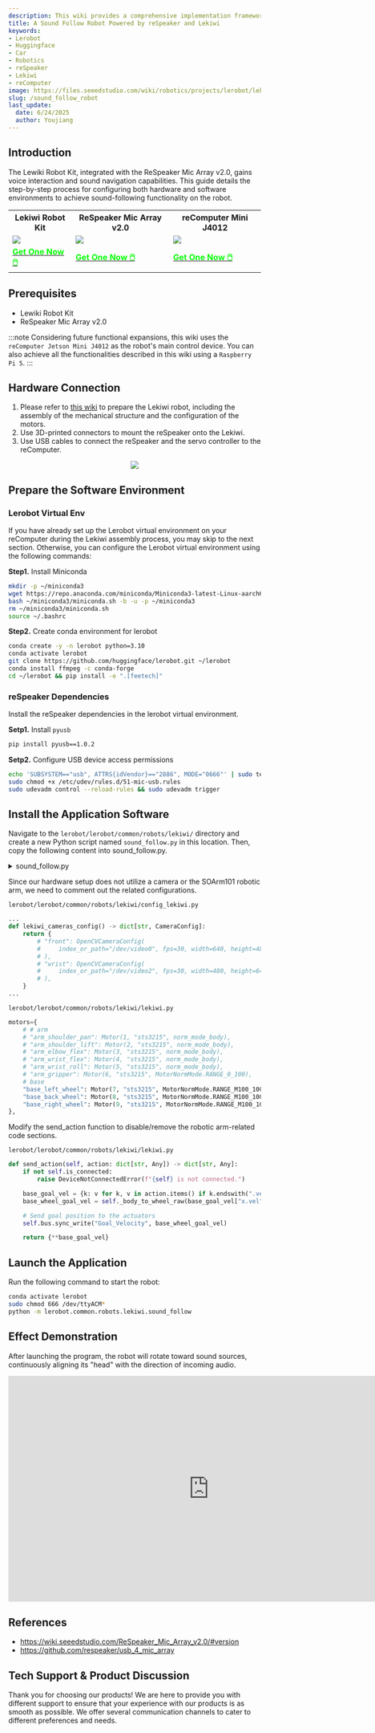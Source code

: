 ```yaml
---
description: This wiki provides a comprehensive implementation framework for equipping the Lekiwi Robot Kit with sound-following capabilities using ReSpeaker Mic Array v2.0 and reComputer Jetson Mini, covering hardware integration, environment configuration, and software adaptation while demonstrating real-time audio source tracking functionality. 
title: A Sound Follow Robot Powered by reSpeaker and Lekiwi
keywords:
- Lerobot
- Huggingface
- Car
- Robotics
- reSpeaker
- Lekiwi
- reComputer
image: https://files.seeedstudio.com/wiki/robotics/projects/lerobot/lekiwi/lekiwi_cad_v1.webp
slug: /sound_follow_robot
last_update:
  date: 6/24/2025
  author: Youjiang
---
```


## Introduction
The Lewiki Robot Kit, integrated with the ReSpeaker Mic Array v2.0, gains voice interaction and sound navigation capabilities. This guide details the step-by-step process for configuring both hardware and software environments to achieve sound-following functionality on the robot.

<div class="table-center">
  <table align="center">
    <tr>
        <th>Lekiwi Robot Kit</th>
        <th>ReSpeaker Mic Array v2.0</th>
        <th>reComputer Mini J4012</th>
    </tr>
    <tr>
        <td>
            <div style={{textAlign:'center'}}>
                <img src="https://files.seeedstudio.com/wiki/robotics/projects/lerobot/lekiwi/lekiwi_cad_v1.png" style={{width:250, height:'auto'}}/>
            </div>
        </td>
        <td>
            <div style={{textAlign:'center'}}>
                <img src="https://media-cdn.seeedstudio.com/media/catalog/product/cache/bb49d3ec4ee05b6f018e93f896b8a25d/0/2/02_7.png" style={{width:250, height:'auto'}}/>
            </div>
        </td>
        <td>
            <div style={{textAlign:'center'}}>
                <img src="https://media-cdn.seeedstudio.com/media/catalog/product/cache/bb49d3ec4ee05b6f018e93f896b8a25d/2/-/2-recomputer-mini-j30or40-45font_1.jpg" style={{width:250, height:'auto'}}/>
            </div>
        </td>
    </tr>
    <tr>
        <td>
            <div class="get_one_now_container" style={{textAlign: 'center'}}>
                <a class="get_one_now_item" href="https://www.seeedstudio.com/SO-ARM101-Low-Cost-AI-Arm-Kit-Pro-p-6427.html" target="_blank">
                    <strong><span><font color={'FFFFFF'} size={"4"}> Get One Now 🖱️</font></span></strong>
                </a>
            </div>
        </td>
        <td>
            <div class="get_one_now_container" style={{textAlign: 'center'}}>
                <a class="get_one_now_item" href="https://www.seeedstudio.com/ReSpeaker-Mic-Array-v2-0.html?___store=retailer" target="_blank">
                    <strong><span><font color={'FFFFFF'} size={"4"}> Get One Now 🖱️</font></span></strong>
                </a>
            </div>
        </td>
        <td>
            <div class="get_one_now_container" style={{textAlign: 'center'}}>
                <a class="get_one_now_item" href="https://www.seeedstudio.com/reComputer-Mini-J4012-with-Extension-p-6353.html" target="_blank">
                    <strong><span><font color={'FFFFFF'} size={"4"}> Get One Now 🖱️</font></span></strong>
                </a>
            </div>
        </td>
    </tr>
  </table>
</div>


## Prerequisites

- Lewiki Robot Kit
- ReSpeaker Mic Array v2.0

:::note
Considering future functional expansions, this wiki uses the `reComputer Jetson Mini J4012` as the robot's main control device. You can also achieve all the functionalities described in this wiki using a `Raspberry Pi 5`.
:::

## Hardware Connection

1. Please refer to [this wiki](https://wiki.seeedstudio.com/lerobot_lekiwi/) to prepare the Lekiwi robot, including the assembly of the mechanical structure and the configuration of the motors.
2. Use 3D-printed connectors to mount the reSpeaker onto the Lekiwi.
3. Use USB cables to connect the reSpeaker and the servo controller to the reComputer.

<div align="center">
    <img width={1000}
    src="https://files.seeedstudio.com/wiki/reComputer-Jetson/sound_follow/robot.jpg" />
</div>

## Prepare the Software Environment

### Lerobot Virtual Env
If you have already set up the Lerobot virtual environment on your reComputer during the Lekiwi assembly process, you may skip to the next section.
Otherwise, you can configure the Lerobot virtual environment using the following commands:

**Step1.** Install Miniconda
```bash
mkdir -p ~/miniconda3
wget https://repo.anaconda.com/miniconda/Miniconda3-latest-Linux-aarch64.sh -O ~/miniconda3/miniconda.sh
bash ~/miniconda3/miniconda.sh -b -u -p ~/miniconda3
rm ~/miniconda3/miniconda.sh
source ~/.bashrc
```
**Step2.** Create conda environment for lerobot
```bash
conda create -y -n lerobot python=3.10
conda activate lerobot
git clone https://github.com/huggingface/lerobot.git ~/lerobot
conda install ffmpeg -c conda-forge
cd ~/lerobot && pip install -e ".[feetech]"
```

### reSpeaker Dependencies

Install the reSpeaker dependencies in the lerobot virtual environment.

**Setp1.** Install `pyusb`

```bash
pip install pyusb==1.0.2
```

**Setp2.** Configure USB device access permissions

```bash
echo 'SUBSYSTEM=="usb", ATTRS{idVendor}=="2886", MODE="0666"' | sudo tee /etc/udev/rules.d/51-mic-usb.rules
sudo chmod +x /etc/udev/rules.d/51-mic-usb.rules
sudo udevadm control --reload-rules && sudo udevadm trigger
```

## Install the Application Software

Navigate to the `lerobot/lerobot/common/robots/lekiwi/` directory and create a new Python script named `sound_follow.py` in this location.
Then, copy the following content into sound_follow.py.

<details>

<summary> sound_follow.py </summary>

```python

#!/usr/bin/env python3


import logging
import time
import sys
import struct
import usb.core
import usb.util

from .config_lekiwi import LeKiwiConfig
from .lekiwi import LeKiwi

class Tuning:
    TIMEOUT = 100000

    def __init__(self, dev):
        self.dev = dev
        self.PARAMETERS = {
            'AECFREEZEONOFF': (18, 7, 'int', 1, 0, 'rw', 'Adaptive Echo Canceler updates inhibit.', '0 = Adaptation enabled', '1 = Freeze adaptation, filter only'),
            'AECNORM': (18, 19, 'float', 16, 0.25, 'rw', 'Limit on norm of AEC filter coefficients'),
            'AECPATHCHANGE': (18, 25, 'int', 1, 0, 'ro', 'AEC Path Change Detection.', '0 = false (no path change detected)', '1 = true (path change detected)'),
            'RT60': (18, 26, 'float', 0.9, 0.25, 'ro', 'Current RT60 estimate in seconds'),
            'HPFONOFF': (18, 27, 'int', 3, 0, 'rw', 'High-pass Filter on microphone signals.', '0 = OFF', '1 = ON - 70 Hz cut-off', '2 = ON - 125 Hz cut-off', '3 = ON - 180 Hz cut-off'),
            'RT60ONOFF': (18, 28, 'int', 1, 0, 'rw', 'RT60 Estimation for AES. 0 = OFF 1 = ON'),
            'AECSILENCELEVEL': (18, 30, 'float', 1, 1e-09, 'rw', 'Threshold for signal detection in AEC [-inf .. 0] dBov (Default: -80dBov = 10log10(1x10-8))'),
            'AECSILENCEMODE': (18, 31, 'int', 1, 0, 'ro', 'AEC far-end silence detection status. ', '0 = false (signal detected) ', '1 = true (silence detected)'),
            'AGCONOFF': (19, 0, 'int', 1, 0, 'rw', 'Automatic Gain Control. ', '0 = OFF ', '1 = ON'),
            'AGCMAXGAIN': (19, 1, 'float', 1000, 1, 'rw', 'Maximum AGC gain factor. ', '[0 .. 60] dB (default 30dB = 20log10(31.6))'),
            'AGCDESIREDLEVEL': (19, 2, 'float', 0.99, 1e-08, 'rw', 'Target power level of the output signal. ', '[-inf .. 0] dBov (default: -23dBov = 10log10(0.005))'),
            'AGCGAIN': (19, 3, 'float', 1000, 1, 'rw', 'Current AGC gain factor. ', '[0 .. 60] dB (default: 0.0dB = 20log10(1.0))'),
            'AGCTIME': (19, 4, 'float', 1, 0.1, 'rw', 'Ramps-up / down time-constant in seconds.'),
            'CNIONOFF': (19, 5, 'int', 1, 0, 'rw', 'Comfort Noise Insertion.', '0 = OFF', '1 = ON'),
            'FREEZEONOFF': (19, 6, 'int', 1, 0, 'rw', 'Adaptive beamformer updates.', '0 = Adaptation enabled', '1 = Freeze adaptation, filter only'),
            'STATNOISEONOFF': (19, 8, 'int', 1, 0, 'rw', 'Stationary noise suppression.', '0 = OFF', '1 = ON'),
            'GAMMA_NS': (19, 9, 'float', 3, 0, 'rw', 'Over-subtraction factor of stationary noise. min .. max attenuation'),
            'MIN_NS': (19, 10, 'float', 1, 0, 'rw', 'Gain-floor for stationary noise suppression.', '[-inf .. 0] dB (default: -16dB = 20log10(0.15))'),
            'NONSTATNOISEONOFF': (19, 11, 'int', 1, 0, 'rw', 'Non-stationary noise suppression.', '0 = OFF', '1 = ON'),
            'GAMMA_NN': (19, 12, 'float', 3, 0, 'rw', 'Over-subtraction factor of non- stationary noise. min .. max attenuation'),
            'MIN_NN': (19, 13, 'float', 1, 0, 'rw', 'Gain-floor for non-stationary noise suppression.', '[-inf .. 0] dB (default: -10dB = 20log10(0.3))'),
            'ECHOONOFF': (19, 14, 'int', 1, 0, 'rw', 'Echo suppression.', '0 = OFF', '1 = ON'),
            'GAMMA_E': (19, 15, 'float', 3, 0, 'rw', 'Over-subtraction factor of echo (direct and early components). min .. max attenuation'),
            'GAMMA_ETAIL': (19, 16, 'float', 3, 0, 'rw', 'Over-subtraction factor of echo (tail components). min .. max attenuation'),
            'GAMMA_ENL': (19, 17, 'float', 5, 0, 'rw', 'Over-subtraction factor of non-linear echo. min .. max attenuation'),
            'NLATTENONOFF': (19, 18, 'int', 1, 0, 'rw', 'Non-Linear echo attenuation.', '0 = OFF', '1 = ON'),
            'NLAEC_MODE': (19, 20, 'int', 2, 0, 'rw', 'Non-Linear AEC training mode.', '0 = OFF', '1 = ON - phase 1', '2 = ON - phase 2'),
            'SPEECHDETECTED': (19, 22, 'int', 1, 0, 'ro', 'Speech detection status.', '0 = false (no speech detected)', '1 = true (speech detected)'),
            'FSBUPDATED': (19, 23, 'int', 1, 0, 'ro', 'FSB Update Decision.', '0 = false (FSB was not updated)', '1 = true (FSB was updated)'),
            'FSBPATHCHANGE': (19, 24, 'int', 1, 0, 'ro', 'FSB Path Change Detection.', '0 = false (no path change detected)', '1 = true (path change detected)'),
            'TRANSIENTONOFF': (19, 29, 'int', 1, 0, 'rw', 'Transient echo suppression.', '0 = OFF', '1 = ON'),
            'VOICEACTIVITY': (19, 32, 'int', 1, 0, 'ro', 'VAD voice activity status.', '0 = false (no voice activity)', '1 = true (voice activity)'),
            'STATNOISEONOFF_SR': (19, 33, 'int', 1, 0, 'rw', 'Stationary noise suppression for ASR.', '0 = OFF', '1 = ON'),
            'NONSTATNOISEONOFF_SR': (19, 34, 'int', 1, 0, 'rw', 'Non-stationary noise suppression for ASR.', '0 = OFF', '1 = ON'),
            'GAMMA_NS_SR': (19, 35, 'float', 3, 0, 'rw', 'Over-subtraction factor of stationary noise for ASR. ', '[0.0 .. 3.0] (default: 1.0)'),
            'GAMMA_NN_SR': (19, 36, 'float', 3, 0, 'rw', 'Over-subtraction factor of non-stationary noise for ASR. ', '[0.0 .. 3.0] (default: 1.1)'),
            'MIN_NS_SR': (19, 37, 'float', 1, 0, 'rw', 'Gain-floor for stationary noise suppression for ASR.', '[-inf .. 0] dB (default: -16dB = 20log10(0.15))'),
            'MIN_NN_SR': (19, 38, 'float', 1, 0, 'rw', 'Gain-floor for non-stationary noise suppression for ASR.', '[-inf .. 0] dB (default: -10dB = 20log10(0.3))'),
            'GAMMAVAD_SR': (19, 39, 'float', 1000, 0, 'rw', 'Set the threshold for voice activity detection.', '[-inf .. 60] dB (default: 3.5dB 20log10(1.5))'),
            # 'KEYWORDDETECT': (20, 0, 'int', 1, 0, 'ro', 'Keyword detected. Current value so needs polling.'),
            'DOAANGLE': (21, 0, 'int', 359, 0, 'ro', 'DOA angle. Current value. Orientation depends on build configuration.')
        }

    def write(self, name, value):
        try:
            data = self.PARAMETERS[name]
        except KeyError:
            return

        if data[5] == 'ro':
            raise ValueError('{} is read-only'.format(name))

        id = data[0]

        # 4 bytes offset, 4 bytes value, 4 bytes type
        if data[2] == 'int':
            payload = struct.pack(b'iii', data[1], int(value), 1)
        else:
            payload = struct.pack(b'ifi', data[1], float(value), 0)

        self.dev.ctrl_transfer(
            usb.util.CTRL_OUT | usb.util.CTRL_TYPE_VENDOR | usb.util.CTRL_RECIPIENT_DEVICE,
            0, 0, id, payload, self.TIMEOUT)

    def read(self, name):
        try:
            data = self.PARAMETERS[name]
        except KeyError:
            return

        id = data[0]

        cmd = 0x80 | data[1]
        if data[2] == 'int':
            cmd |= 0x40

        length = 8

        response = self.dev.ctrl_transfer(
            usb.util.CTRL_IN | usb.util.CTRL_TYPE_VENDOR | usb.util.CTRL_RECIPIENT_DEVICE,
            0, cmd, id, length, self.TIMEOUT)

        # response = struct.unpack(b'ii', response.tostring())
        response = struct.unpack(b'ii', response.tobytes() if sys.version_info[1]>=2 else response.tostring())

        if data[2] == 'int':
            result = response[0]
        else:
            result = response[0] * (2.**response[1])

        return result

    def set_vad_threshold(self, db):
        self.write('GAMMAVAD_SR', db)

    def is_voice(self):
        return self.read('VOICEACTIVITY')

    @property
    def direction(self):
        return self.read('DOAANGLE')

    @property
    def version(self):
        return self.dev.ctrl_transfer(
            usb.util.CTRL_IN | usb.util.CTRL_TYPE_VENDOR | usb.util.CTRL_RECIPIENT_DEVICE,
            0, 0x80, 0, 1, self.TIMEOUT)[0]

    def close(self):
        """
        close the interface
        """
        usb.util.dispose_resources(self.dev)


class SoundFollowingRobot:
    def __init__(self):
        logging.info("Configuring LeKiwi")
        self.robot = LeKiwi(LeKiwiConfig())
        logging.info("Connecting LeKiwi")
        self.robot.connect(False)

        # scale factor
        self.scale_factor = 2
        self.angle_threshold = 5.0

        self.mic = self.find()

    def find(self, vid=0x2886, pid=0x0018):
        dev = usb.core.find(idVendor=vid, idProduct=pid)
        if not dev:
            return

        return Tuning(dev)
    
    def get_sound_direction(self):
        return self.mic.read("DOAANGLE")
        
    def robot_turn(self, speed):
        data = {'x.vel': 0.0, 'y.vel': 0.0, 'theta.vel': int(speed/self.scale_factor)}
        _action_sent = self.robot.send_action(data)

    def run(self):
        try:
            self.mic.set_vad_threshold(5)
            while True:
                if robot.mic.is_voice():
                    sound_angle = self.get_sound_direction()
                    angle_diff = sound_angle - 90
                    if angle_diff > 180:
                        angle_diff -= 360
                    elif angle_diff < -180:
                        angle_diff += 360
                    if abs(angle_diff) < self.angle_threshold:
                        self.robot_turn(0)
                    else:
                        self.robot_turn(angle_diff)
                    print(f"voice angle: {sound_angle}")
                else:
                    print('No voice detected!')
                time.sleep(0.2)
        except KeyboardInterrupt:
            print("Finish")
        except Exception as e:
            print(f"Exception occurred: {e}")
        finally:
            self.close()
    
    def close(self):
        self.robot_turn(0)
        self.robot.disconnect()
        self.mic.close()


if __name__ == "__main__":
    robot = SoundFollowingRobot()
    robot.run()

```

</details>

Since our hardware setup does not utilize a camera or the SOArm101 robotic arm, we need to comment out the related configurations.

`lerobot/lerobot/common/robots/lekiwi/config_lekiwi.py`

```python
...
def lekiwi_cameras_config() -> dict[str, CameraConfig]:
    return {
        # "front": OpenCVCameraConfig(
        #     index_or_path="/dev/video0", fps=30, width=640, height=480, rotation=Cv2Rotation.ROTATE_180
        # ),
        # "wrist": OpenCVCameraConfig(
        #     index_or_path="/dev/video2", fps=30, width=480, height=640, rotation=Cv2Rotation.ROTATE_90
        # ),
    }
...
```

`lerobot/lerobot/common/robots/lekiwi/lekiwi.py`

```python
motors={
    # # arm
    # "arm_shoulder_pan": Motor(1, "sts3215", norm_mode_body),
    # "arm_shoulder_lift": Motor(2, "sts3215", norm_mode_body),
    # "arm_elbow_flex": Motor(3, "sts3215", norm_mode_body),
    # "arm_wrist_flex": Motor(4, "sts3215", norm_mode_body),
    # "arm_wrist_roll": Motor(5, "sts3215", norm_mode_body),
    # "arm_gripper": Motor(6, "sts3215", MotorNormMode.RANGE_0_100),
    # base
    "base_left_wheel": Motor(7, "sts3215", MotorNormMode.RANGE_M100_100),
    "base_back_wheel": Motor(8, "sts3215", MotorNormMode.RANGE_M100_100),
    "base_right_wheel": Motor(9, "sts3215", MotorNormMode.RANGE_M100_100),
},
```

Modify the send_action function to disable/remove the robotic arm-related code sections.

`lerobot/lerobot/common/robots/lekiwi/lekiwi.py`

```python
def send_action(self, action: dict[str, Any]) -> dict[str, Any]:
    if not self.is_connected:
        raise DeviceNotConnectedError(f"{self} is not connected.")

    base_goal_vel = {k: v for k, v in action.items() if k.endswith(".vel")}
    base_wheel_goal_vel = self._body_to_wheel_raw(base_goal_vel["x.vel"], base_goal_vel["y.vel"], base_goal_vel["theta.vel"])

    # Send goal position to the actuators
    self.bus.sync_write("Goal_Velocity", base_wheel_goal_vel)

    return {**base_goal_vel}
```

## Launch the Application

Run the following command to start the robot:

```bash
conda activate lerobot
sudo chmod 666 /dev/ttyACM*
python -m lerobot.common.robots.lekiwi.sound_follow
```

## Effect Demonstration

After launching the program, the robot will rotate toward sound sources, continuously aligning its "head" with the direction of incoming audio.

<div align="center">
<iframe width="800" height="450" src="https://www.youtube.com/embed/uI_leYm_m-w" title="A Sound Follow Robot Powered by reSpeaker and Lekiwi" frameborder="0" allow="accelerometer; autoplay; clipboard-write; encrypted-media; gyroscope; picture-in-picture; web-share" referrerpolicy="strict-origin-when-cross-origin" allowfullscreen></iframe>
</div>

## References

- https://wiki.seeedstudio.com/ReSpeaker_Mic_Array_v2.0/#version 
- https://github.com/respeaker/usb_4_mic_array 

## Tech Support & Product Discussion

Thank you for choosing our products! We are here to provide you with different support to ensure that your experience with our products is as smooth as possible. We offer several communication channels to cater to different preferences and needs.

<div class="button_tech_support_container">
<a href="https://forum.seeedstudio.com/" class="button_forum"></a>
<a href="https://www.seeedstudio.com/contacts" class="button_email"></a>
</div>

<div class="button_tech_support_container">
<a href="https://discord.gg/eWkprNDMU7" class="button_discord"></a>
<a href="https://github.com/Seeed-Studio/wiki-documents/discussions/69" class="button_discussion"></a>
</div>
